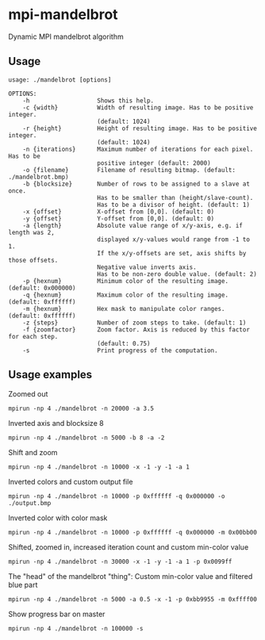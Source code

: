 mpi-mandelbrot
==============

Dynamic MPI mandelbrot algorithm

Usage
-----

	usage: ./mandelbrot [options]

	OPTIONS:
	    -h                   Shows this help.
	    -c {width}           Width of resulting image. Has to be positive integer.
	                         (default: 1024)
	    -r {height}          Height of resulting image. Has to be positive integer.
	                         (default: 1024)
	    -n {iterations}      Maximum number of iterations for each pixel. Has to be
	                         positive integer (default: 2000)
	    -o {filename}        Filename of resulting bitmap. (default: ./mandelbrot.bmp)
	    -b {blocksize}       Number of rows to be assigned to a slave at once.
	                         Has to be smaller than (height/slave-count).
	                         Has to be a divisor of height. (default: 1)
	    -x {offset}          X-offset from [0,0]. (default: 0)
	    -y {offset}          Y-offset from [0,0]. (default: 0)
	    -a {length}          Absolute value range of x/y-axis, e.g. if length was 2, 
	                         displayed x/y-values would range from -1 to 1. 
	                         If the x/y-offsets are set, axis shifts by those offsets.
	                         Negative value inverts axis.
	                         Has to be non-zero double value. (default: 2)
	    -p {hexnum}          Minimum color of the resulting image. (default: 0x000000)
	    -q {hexnum}          Maximum color of the resulting image. (default: 0xffffff)
	    -m {hexnum}          Hex mask to manipulate color ranges. (default: 0xffffff)
        -z {steps}           Number of zoom steps to take. (default: 1)
        -f {zoomfactor}      Zoom factor. Axis is reduced by this factor for each step. 
                             (default: 0.75)
	    -s                   Print progress of the computation.

Usage examples
--------------

Zoomed out

    mpirun -np 4 ./mandelbrot -n 20000 -a 3.5


Inverted axis and blocksize 8

    mpirun -np 4 ./mandelbrot -n 5000 -b 8 -a -2


Shift and zoom

    mpirun -np 4 ./mandelbrot -n 10000 -x -1 -y -1 -a 1


Inverted colors and custom output file

    mpirun -np 4 ./mandelbrot -n 10000 -p 0xffffff -q 0x000000 -o ./output.bmp


Inverted color with color mask

    mpirun -np 4 ./mandelbrot -n 10000 -p 0xffffff -q 0x000000 -m 0x00bb00


Shifted, zoomed in, increased iteration count and custom min-color value 

    mpirun -np 4 ./mandelbrot -n 30000 -x -1 -y -1 -a 1 -p 0x0099ff

The "head" of the mandelbrot "thing": Custom min-color value and filtered blue part

    mpirun -np 4 ./mandelbrot -n 5000 -a 0.5 -x -1 -p 0xbb9955 -m 0xffff00
    
    
Show progress bar on master

	mpirun -np 4 ./mandelbrot -n 100000 -s
